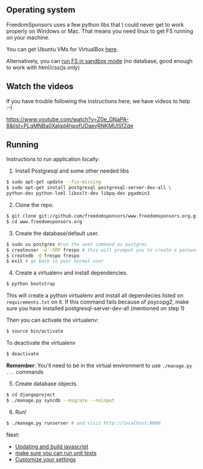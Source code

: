 ## Operating system

FreedomSponsors uses a few python libs that I could never get to work properly on Windows or Mac.
That means you need linux to get FS running on your machine.

You can get Ubuntu VMs for VirtualBox [here](http://virtualboxes.org/images/ubuntu/). 

Alternatively, you can [run FS in sandbox mode](https://github.com/freedomsponsors/www.freedomsponsors.org/blob/master/doc/windows.md) (no database, good enough to work with html/css/js only)

## Watch the videos

If you have trouble following the instructions here, we have videos to help :-)

https://www.youtube.com/watch?v=Z0e_GNaPA-8&list=PLgMNBa0XaIgd4hpofUDaeyRNKMUlSfZde


## Running

Instructions to run application locally:

1. Install Postgresql and some other needed libs

  ```bash
  $ sudo apt-get update --fix-missing
  $ sudo apt-get install postgresql postgresql-server-dev-all \
  python-dev python-lxml libxslt-dev libpq-dev pgadmin3
  ```

2. Clone the repo.

  ```bash
  $ git clone git://github.com/freedomsponsors/www.freedomsponsors.org.git
  $ cd www.freedomsponsors.org
  ```

3. Create the database/default user.
  
  ```bash
  $ sudo su postgres #run the next command as postgres
  $ createuser -d -SRP frespo # this will prompot you to create a password (just use frespo for now)
  $ createdb -O frespo frespo
  $ exit # go back to your normal user
  ```

4. Create a virtualenv and install dependencies.

  ```bash
  $ python bootstrap
  ```

  This will create a python virtualenv and install all dependecies listed on `requirements.txt` on it.
  If this command fails because of psycopg2, make sure you have installed postgresql-server-dev-all (mentioned on step 1)

  Then you can activate the virtualenv:

  ```bash
  $ source bin/activate
  ```

  To deactivate the virtualenv

  ```bash
  $ deactivate
  ```

  **Remember**: You'll need to be in the virtual environment to use `./manage.py ...` commands

5. Create database objects.

  ```bash  
  $ cd djangoproject
  $ ./manage.py syncdb --migrate --noinput
  ```

6. Run!

  ```bash
  $ ./manage.py runserver # and visit http://localhost:8000
  ```

Next: 
* [Updating and build javascript](grunt.md)
* [make sure you can run unit tests](http://github.com/freedomsponsors/www.freedomsponsors.org/blob/master/doc/testing.md)
* [Customize your settings](http://github.com/freedomsponsors/www.freedomsponsors.org/blob/master/doc/custom_settings.md)
